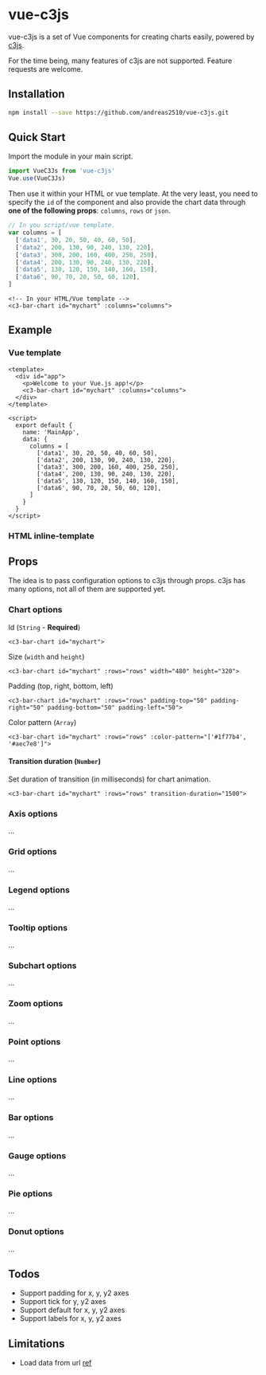 # vue-c3js

vue-c3js is a set of Vue components for creating charts easily, powered by [c3js](https://github.com/c3js/c3).

For the time being, many features of c3js are not supported. Feature requests are welcome.

## Installation
```bash
npm install --save https://github.com/andreas2510/vue-c3js.git
```

## Quick Start
Import the module in your main script.
```javascript
import VueC3Js from 'vue-c3js'
Vue.use(VueC3Js)
```

Then use it within your HTML or vue template. At the very least, you need to specify the `id` of the component and also provide the chart data through **one of the following props**: `columns`, `rows` or `json`.
```javascript
// In you script/vue template.
var columns = [
  ['data1', 30, 20, 50, 40, 60, 50],
  ['data2', 200, 130, 90, 240, 130, 220],
  ['data3', 300, 200, 160, 400, 250, 250],
  ['data4', 200, 130, 90, 240, 130, 220],
  ['data5', 130, 120, 150, 140, 160, 150],
  ['data6', 90, 70, 20, 50, 60, 120],
]
```
```vue
<!-- In your HTML/Vue template -->
<c3-bar-chart id="mychart" :columns="columns">
```

## Example

### Vue template
````vue
<template>
  <div id="app">
    <p>Welcome to your Vue.js app!</p>
    <c3-bar-chart id="mychart" :columns="columns">
  </div>
</template>

<script>
  export default {
    name: 'MainApp',
    data: {
      columns = [
        ['data1', 30, 20, 50, 40, 60, 50],
        ['data2', 200, 130, 90, 240, 130, 220],
        ['data3', 300, 200, 160, 400, 250, 250],
        ['data4', 200, 130, 90, 240, 130, 220],
        ['data5', 130, 120, 150, 140, 160, 150],
        ['data6', 90, 70, 20, 50, 60, 120],
      ]
    }
  }
</script>
````

### HTML inline-template

## Props
The idea is to pass configuration options to c3js through props. c3js has many options, not all of them are supported yet.

### Chart options
Id (`String` - **Required**)
````vue
<c3-bar-chart id="mychart">
````

Size (`width` and `height`)
````vue
<c3-bar-chart id="mychart" :rows="rows" width="480" height="320">
````

Padding (top, right, bottom, left)
````vue
<c3-bar-chart id="mychart" :rows="rows" padding-top="50" padding-right="50" padding-bottom="50" padding-left="50">
````

Color pattern (`Array`)
````vue
<c3-bar-chart id="mychart" :rows="rows" :color-pattern="['#1f77b4', '#aec7e8']">
````

#### Transition duration (`Number`)
Set duration of transition (in milliseconds) for chart animation.
````vue
<c3-bar-chart id="mychart" :rows="rows" transition-duration="1500">
````

### Axis options
...

### Grid options
...

### Legend options
...

### Tooltip options
...

### Subchart options
...

### Zoom options
...

### Point options
...

### Line options
...

### Bar options
...

### Gauge options
...

### Pie options
...

### Donut options
...

## Todos
- Support padding for x, y, y2 axes
- Support tick for y, y2 axes
- Support default for x, y, y2 axes
- Support labels for x, y, y2 axes

## Limitations
- Load data from url [ref](http://c3js.org/reference.html#data-url)
